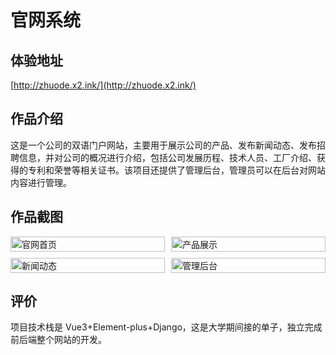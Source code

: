 # 官网系统

## 体验地址

[http://zhuode.x2.ink/](http://zhuode.x2.ink/)

## 作品介绍

这是一个公司的双语门户网站，主要用于展示公司的产品、发布新闻动态、发布招聘信息，并对公司的概况进行介绍，包括公司发展历程、技术人员、工厂介绍、获得的专利和荣誉等相关证书。该项目还提供了管理后台，管理员可以在后台对网站内容进行管理。

## 作品截图

<div style="display: grid; grid-template-columns: repeat(2, 1fr); gap: 10px; width: 100%;">
    <img src="/zhuode/1.png" alt="官网首页" style="width: 100%; height: auto;">
    <img src="/zhuode/2.png" alt="产品展示" style="width: 100%; height: auto;">
    <img src="/zhuode/3.png" alt="新闻动态" style="width: 100%; height: auto;">
    <img src="/zhuode/4.png" alt="管理后台" style="width: 100%; height: auto;">
</div>

## 评价

项目技术栈是 Vue3+Element-plus+Django，这是大学期间接的单子，独立完成前后端整个网站的开发。
